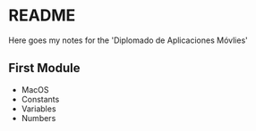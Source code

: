 # README

Here goes my notes for the 'Diplomado de Aplicaciones Móvlies'

## First Module
- MacOS
- Constants
- Variables
- Numbers
